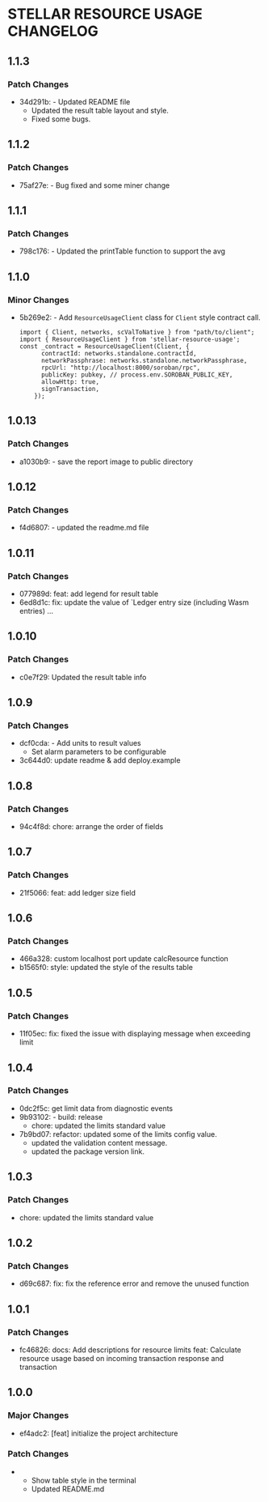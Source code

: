 # STELLAR RESOURCE USAGE CHANGELOG

## 1.1.3

### Patch Changes

- 34d291b: - Updated README file
  - Updated the result table layout and style.
  - Fixed some bugs.

## 1.1.2

### Patch Changes

- 75af27e: - Bug fixed and some miner change

## 1.1.1

### Patch Changes

- 798c176: - Updated the printTable function to support the avg

## 1.1.0

### Minor Changes

- 5b269e2: - Add `ResourceUsageClient` class for `Client` style contract call.

  ```
  import { Client, networks, scValToNative } from "path/to/client";
  import { ResourceUsageClient } from 'stellar-resource-usage';
  const _contract = ResourceUsageClient(Client, {
        contractId: networks.standalone.contractId,
        networkPassphrase: networks.standalone.networkPassphrase,
        rpcUrl: "http://localhost:8000/soroban/rpc",
        publicKey: pubkey, // process.env.SOROBAN_PUBLIC_KEY,
        allowHttp: true,
        signTransaction,
      });
  ```

## 1.0.13

### Patch Changes

- a1030b9: - save the report image to public directory

## 1.0.12

### Patch Changes

- f4d6807: - updated the readme.md file

## 1.0.11

### Patch Changes

- 077989d: feat: add legend for result table
- 6ed8d1c: fix: update the value of `Ledger entry size (including Wasm entries) …

## 1.0.10

### Patch Changes

- c0e7f29: Updated the result table info

## 1.0.9

### Patch Changes

- dcf0cda: - Add units to result values
  - Set alarm parameters to be configurable
- 3c644d0: update readme & add deploy.example

## 1.0.8

### Patch Changes

- 94c4f8d: chore: arrange the order of fields

## 1.0.7

### Patch Changes

- 21f5066: feat: add ledger size field

## 1.0.6

### Patch Changes

- 466a328: custom localhost port
  update calcResource function
- b1565f0: style: updated the style of the results table

## 1.0.5

### Patch Changes

- 11f05ec: fix: fixed the issue with displaying message when exceeding limit

## 1.0.4

### Patch Changes

- 0dc2f5c: get limit data from diagnostic events
- 9b93102: - build: release
  - chore: updated the limits standard value
- 7b9bd07: refactor: updated some of the limits config value.
  - updated the validation content message.
  - updated the package version link.

## 1.0.3

### Patch Changes

- chore: updated the limits standard value

## 1.0.2

### Patch Changes

- d69c687: fix: fix the reference error and remove the unused function

## 1.0.1

### Patch Changes

- fc46826: docs: Add descriptions for resource limits
  feat: Calculate resource usage based on incoming transaction response and transaction

## 1.0.0

### Major Changes

- ef4adc2: [feat] initialize the project architecture

### Patch Changes

- - Show table style in the terminal
  - Updated README.md
